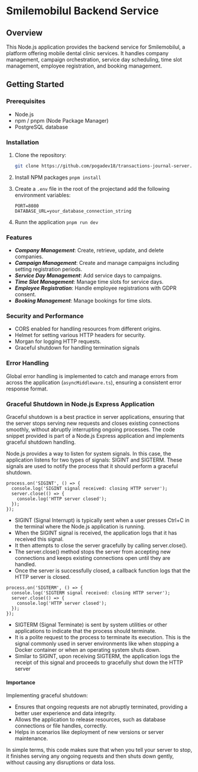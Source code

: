# Smilemobilul Backend Service

## Overview

This Node.js application provides the backend service for Smilemobilul, a platform offering mobile dental clinic services. It handles company management, campaign orchestration, service day scheduling, time slot management, employee registration, and booking management.

## Getting Started

### Prerequisites

- Node.js
- npm / pnpm (Node Package Manager)
- PostgreSQL database

### Installation

1.  Clone the repository:

    ```sh
    git clone https://github.com/pogadev18/transactions-journal-server.git
    ```

2.  Install NPM packages
    `pnpm install`

3.  Create a `.env` file in the root of the projectand add the following environment variables:

        PORT=8080
        DATABASE_URL=your_database_connection_string
    

    

4.  Runn the application
    `pnpm run dev`
    <br/>

### Features

- **_Company Management_**: Create, retrieve, update, and delete companies.
- **_Campaign Management_**: Create and manage campaigns including setting registration periods.
- **_Service Day Management_**: Add service days to campaigns.
- **_Time Slot Management_**: Manage time slots for service days.
- **_Employee Registration_**: Handle employee registrations with GDPR consent.
- **_Booking Management_**: Manage bookings for time slots.

### Security and Performance

- CORS enabled for handling resources from different origins.
- Helmet for setting various HTTP headers for security.
- Morgan for logging HTTP requests.
- Graceful shutdown for handling termination signals
  <br/>

### Error Handling

Global error handling is implemented to catch and manage errors from across the application (`asyncMiddleware.ts`), ensuring a consistent error response format.

### Graceful Shutdown in Node.js Express Application

Graceful shutdown is a best practice in server applications, ensuring that the server stops serving new requests and closes existing connections smoothly, without abruptly interrupting ongoing processes. The code snippet provided is part of a Node.js Express application and implements graceful shutdown handling.

Node.js provides a way to listen for system signals. In this case, the application listens for two types of signals: SIGINT and SIGTERM. These signals are used to notify the process that it should perform a graceful shutdown.

```
process.on('SIGINT', () => {
  console.log('SIGINT signal received: closing HTTP server');
  server.close(() => {
    console.log('HTTP server closed');
  });
});
```
- SIGINT (Signal Interrupt) is typically sent when a user presses Ctrl+C in the terminal where the Node.js application is running.
- When the SIGINT signal is received, the application logs that it has received this signal.
- It then attempts to close the server gracefully by calling server.close().
- The server.close() method stops the server from accepting new connections and keeps existing connections open until they are handled.
- Once the server is successfully closed, a callback function logs that the HTTP server is closed.

```
process.on('SIGTERM', () => {
  console.log('SIGTERM signal received: closing HTTP server');
  server.close(() => {
    console.log('HTTP server closed');
  });
});
```
- SIGTERM (Signal Terminate) is sent by system utilities or other applications to indicate that the process should terminate.
- It is a polite request to the process to terminate its execution. This is the signal commonly used in server environments like when stopping a Docker container or when an operating system shuts down.
- Similar to SIGINT, upon receiving SIGTERM, the application logs the receipt of this signal and proceeds to gracefully shut down the HTTP server

#### Importance
Implementing graceful shutdown:

- Ensures that ongoing requests are not abruptly terminated, providing a better user experience and data integrity.
- Allows the application to release resources, such as database connections or file handles, correctly.
- Helps in scenarios like deployment of new versions or server maintenance.

In simple terms, this code makes sure that when you tell your server to stop, it finishes serving any ongoing requests and then shuts down gently, without causing any disruptions or data loss.